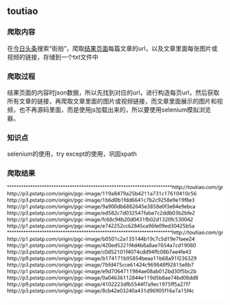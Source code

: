 ## toutiao

### 爬取内容

在[今日头条](https://www.toutiao.com/)搜索“街拍”，爬取[结果页面](https://www.toutiao.com/search/?keyword=%E8%A1%97%E6%8B%8D)每篇文章的url，以及文章里面每张图片或视频的链接，存储到一个txt文件中


### 爬取过程
结果页面的内容时json数据，所以先找到对应的url，进行构造每页url，然后获取所有文章的链接，再爬取文章里面的图片或视频链接，而文章里面展示的图片和视频，也不再源码里面，而是使用js加载出来的，所以要使用selenium模拟浏览器。

### 知识点
selenium的使用，try except的使用，巩固xpath


### 爬取结果
![](https://raw.githubusercontent.com/liangweiyang/picbed/master/toutiao_result.PNG)